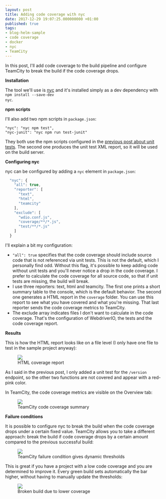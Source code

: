 ```yaml
---
layout: post
title: Adding code coverage with nyc
date: 2017-12-29 19:07:25.000000000 +01:00
published: true
tags:
- blog-helm-sample
- code coverage
- docker
- nyc
- TeamCity
---
```


In this post, I'll add code coverage to the build pipeline and configure TeamCity to break the build if the code coverage drops.

<!--more-->

<strong>Installation</strong>

The tool we'll use is <a href="https://github.com/istanbuljs/nyc">nyc</a> and it's installed simply as a dev dependency with <code>npm install --save-dev nyc</code>.

<strong>npm scripts</strong>

I'll also add two npm scripts in <code>package.json</code>:

```
"nyc": "nyc npm test",
"nyc-junit": "nyc npm run test-junit"
```

They both use the npm scripts configured in the <a href="{% post_url 2017/2017-12-29-adding-mocha-unit-tests %}">previous post about unit tests</a>. The second one produces the unit test XML report, so it will be used on the build server.

<strong>Configuring nyc</strong>

nyc can be configured by adding a <code>nyc</code> element in <code>package.json</code>:

```javascript
  "nyc": {
    "all": true,
    "reporter": [
      "text",
      "html",
      "teamcity"
    ],
    "exclude": [
      "wdio.conf.js",
      "coverage/**/*.js",
      "test/**/*.js"
    ]
  }
```

I'll explain a bit my configuration:
<ul>
<li><code>"all": true</code> specifies that the code coverage should include source code that is not referenced via unit tests. This is not the default, which I personally find odd. Without this flag, it's possible to keep adding code without unit tests and you'll never notice a drop in the code coverage. I prefer to calculate the code coverage for all source code, so that if unit tests are missing, the build will break.</li>
<li>I use three reporters: text, html and teamcity. The first one prints a short summary table to the console, which is the default behavior. The second one generates a HTML report in the <code>coverage</code> folder. You can use this report to see what you have covered and what you're missing. That last reporter sends the code coverage metrics to TeamCity.</li>
<li>The exclude array indicates files I don't want to calculate in the code coverage. That's the configuration of WebdriverIO, the tests and the code coverage report.</li>
</ul>

<strong>Results</strong>

This is how the HTML report looks like on a file level (I only have one file to test in the sample project anyway):

<figure><img src="{% link /assets/2017/12/29/18_47_19-code-coverage-report-for-index-js.png %}" /><figcaption>HTML coverage report</figcaption></figure>

As I said in the previous post, I only added a unit test for the <code>/version</code> endpoint, so the other two functions are not covered and appear with a red-pink color.

In TeamCity, the code coverage metrics are visible on the Overview tab:

<figure><img src="{% link /assets/2017/12/29/18_50_05-blog-helm-__-commit-stage-_-2-2-2-29-dec-17-16_41-_-overview-e28094-teamcity.png %}" /><figcaption>TeamCity code coverage summary</figcaption></figure>

<strong>Failure conditions</strong>

It is possible to configure nyc to break the build when the code coverage drops under a certain fixed value. TeamCity allows you to take a different approach: break the build if code coverage drops by a certain amount compared to the previous successful build:

<figure><img src="{% link /assets/2017/12/29/17_28_32-commit-stage-configuration-e28094-teamcity.png %}" /><figcaption>TeamCity failure condition gives dynamic thresholds</figcaption></figure>

This is great if you have a project with a low code coverage and you are determined to improve it. Every green build sets automatically the bar higher, without having to manually update the thresholds:

<figure><img src="{% link /assets/2017/12/29/19_03_57-blog-helm-__-commit-stage-_-2-2-3-drop-coverage-2-29-dec-17-18_02-_-overview.png %}" /><figcaption>Broken build due to lower coverage</figcaption></figure>
